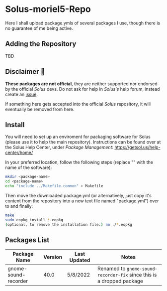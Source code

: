 # Solus-moriel5-Repo
Here I shall upload package.ymls of several packages I use, though there is no guarantee of me being active.

## Adding the Repository

TBD

## Disclaimer :notebook:
 
**These packages are not official**, they are neither supported nor endorsed by the official *Solus* devs. Do not ask for help in *Solus's* help forum, instead create an [issue](https://github.com/moriel5/Solus-moriel5-repo/issues/new).

If something here gets accepted into the official *Solus* repository, it will eventually be removed from here.

## Install

You will need to set up an enviroment for packaging software for Solus (please use it to help the main repository).
Instructions can be found over at the Solus Help Center, under *Package Management*: https://getsol.us/help-center/home/

In your preferred location, follow the following steps (replace "<package-name>" with the name of the software):
```bash
mkdir <package-name>
cd <package-name>
echo "include ../Makefile.common" > Makefile
```
Then move the downloaded package.yml (or alternatively, just copy it's content from the repository into a new text file named "package.yml") over to <package-name> and finally:
```bash
make
sudo eopkg install *.eopkg
(optional, to remove the installation file:) rm ./*.eopkg
```

## Packages List

| Package Name | Version | Last Updated | Notes |
|-|-|-|-|
| gnome-sound-recorder | 40.0 | 5/8/2022 | Renamed to `gnome-sound-recorder-fix` since this is a dropped package |
